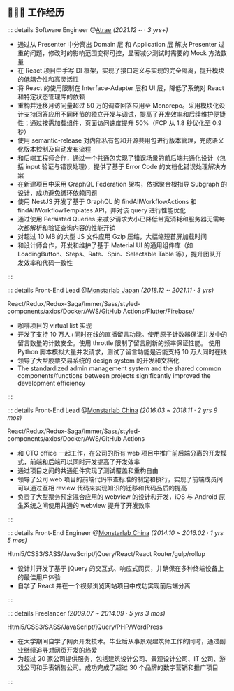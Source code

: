 ## 👩🏼‍💻 工作经历

::: details Software Engineer @[Atrae](https://atrae.co.jp/) _(2021.12 ~ · 3 yrs+)_

- 通过从 Presenter 中分离出 Domain 层 和 Application 层 解决 Presenter 过重的问题，修改时的影响范围变得可控，显著减少测试时需要的 Mock 方法数量
- 在 React 项目中手写 DI 框架，实现了接口定义与实现的完全隔离，提升模块的低耦合性和高灵活性
- 将 React 的使用限制在 Interface-Adapter 层和 UI 层，降低了系统对 React 和特定状态管理库的依赖
- 重构并迁移月访问量超过 50 万的调查回答应用至 Monorepo。采用模块化设计支持回答应用不同环节的独立开发与调试，提高了开发效率和后续维护便捷性；通过按需加载组件，页面访问速度提升 50%（FCP 从 1.8 秒优化至 0.9 秒）
- 使用 semantic-release 对内部私有包和开源共用包进行版本管理，完成语义化版本控制及自动发布流程
- 和后端工程师合作，通过一个共通包实现了错误场景的前后端共通化设计（包括 input 验证与错误处理），提供了基于 Error Code 的文档化错误处理解决方案
- 在新建项目中采用 GraphQL Federation 架构，依据聚合根指导 Subgraph 的设计，成功避免循环依赖问题
- 使用 NestJS 开发了基于 GraphQL 的 findAllWorkflowActions 和 findAllWorkflowTemplates API，并对该 query 进行性能优化
- 通过使用 Persisted Queries 来减少请求大小已降低带宽消耗和服务器无需每次都解析和验证查询内容的性能开销
- 对超过 10 MB 的大型 JS 文件应用 Gzip 压缩，大幅缩短首屏加载时间
- 和设计师合作，开发和维护了基于 Material UI 的通用组件库（如 LoadingButton、Steps、Rate、Spin、Selectable Table 等），提升团队开发效率和代码一致性

:::

::: details Front-End Lead @[Monstarlab Japan](https://monstar-lab.com/jp) _(2018.12 ~ 2021.11 · 3 yrs)_

React/Redux/Redux-Saga/Immer/Sass/styled-components/axios/Docker/AWS/GitHub Actions/Flutter/Firebase/

- 咖啡项目的 virtual list 实现
- 开发了支持 10 万人+同时在线的直播留言功能。使用原子计数器保证并发中的留言数量的计数安全。使用 throttle 限制了留言刷新的频率保证性能。 使用 Python 脚本模拟大量并发请求，测试了留言功能是否能支持 10 万人同时在线
- 领导了大型股票交易系统的 design system 的开发和文档化
- The standardized admin management system and the shared common components/functions between projects significantly improved the development efficiency

:::

::: details Front-End Lead @[Monstarlab China](https://www.monstar-lab.com.cn/) _(2016.03 ~ 2018.11 · 2 yrs 9 mos)_

React/Redux/Redux-Saga/Immer/Sass/styled-components/axios/Docker/AWS/GitHub Actions

- 和 CTO office 一起工作，在公司的所有 web 项目中推广前后端分离的开发模式，前端和后端可以同时开发提高了开发效率
- 通过项目之间的共通组件实现了测试覆盖和重构自由
- 领导了公司 web 项目的前端代码审查标准的制定和执行，实现了前端成员间可以通过互相 review 代码来实现知识的迁移和代码品质的提高
- 负责了大型票务预定混合应用的 webview 的设计和开发，iOS 与 Android 原生系统之间使用共通的 webview 提升了开发效率

:::

::: details Front-End Engineer @[Monstarlab China](https://www.monstar-lab.com.cn/) _(2014.10 ~ 2016.02 · 1 yrs 5 mos)_

Html5/CSS3/SASS/JavaScript/jQuery/React/React Router/gulp/rollup

- 设计并开发了基于 jQuery 的交互式、响应式网页，并确保在多种终端设备上的最佳用户体验
- 自学了 React 并在一个视频浏览网站项目中成功实现前后端分离

:::

::: details Freelancer _(2009.07 ~ 2014.09 · 5 yrs 3 mos)_

Html5/CSS3/SASS/JavaScript/jQuery/PHP/WordPress

- 在大学期间自学了网页开发技术。毕业后从事景观建筑师工作的同时，通过副业继续追寻对网页开发的热爱
- 为超过 20 家公司提供服务，包括建筑设计公司、景观设计公司、IT 公司、游戏公司和手表销售公司。成功完成了超过 30 个品牌的数字营销和推广项目

:::
